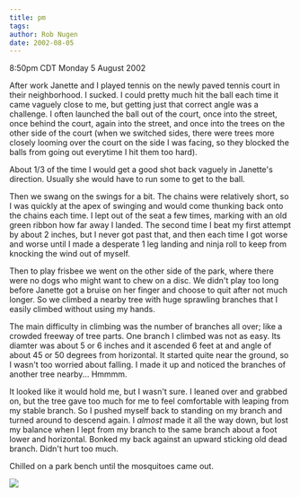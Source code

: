 ```yaml
---
title: pm
tags: 
author: Rob Nugen
date: 2002-08-05
---
```


<p class=date>8:50pm CDT Monday 5 August 2002</p>

<p>After work Janette and I played tennis on the newly paved tennis
court in their neighborhood.  I sucked.  I could pretty much hit the
ball each time it came vaguely close to me, but getting just that
correct angle was a challenge.  I often launched the ball out of the
court, once into the street, once behind the court, again into the
street, and once into the trees on the other side of the court (when
we switched sides, there were trees more closely looming over the
court on the side I was facing, so they blocked the balls from going
out everytime I hit them too hard).</p>

<p>About 1/3 of the time I would get a good shot back vaguely in
Janette's direction.  Usually she would have to run some to get to the
ball.</p>

<p>Then we swang on the swings for a bit.  The chains were relatively
short, so I was quickly at the apex of swinging and would come
thunking back onto the chains each time.  I lept out of the seat a few
times, marking with an old green ribbon how far away I landed.  The
second time I beat my first attempt by about 2 inches, but I never got
past that, and then each time I got worse and worse until I made a
desperate 1 leg landing and ninja roll to keep from knocking the wind
out of myself.</p>

<p>Then to play frisbee we went on the other side of the park, where
there were no dogs who might want to chew on a disc.  We didn't play
too long before Janette got a bruise on her finger and choose to quit
after not much longer.  So we climbed a nearby tree with huge
sprawling branches that I easily climbed without using my hands.</p>

<p>The main difficulty in climbing was the number of branches all
over; like a crowded freeway of tree parts.  One branch I climbed was
not as easy.  Its diamter was about 5 or 6 inches and it ascended 6
feet at and angle of about 45 or 50 degrees from horizontal.  It
started quite near the ground, so I wasn't too worried about falling.
I made it up and noticed the branches of another tree nearby...
Hmmmm.</p>

<p>It looked like it would hold me, but I wasn't sure.  I leaned over
and grabbed on, but the tree gave too much for me to feel comfortable
with leaping from my stable branch.  So I pushed myself back to
standing on my branch and turned around to descend again.  I
<em>almost</em> made it all the way down, but lost my balance when I
lept from my branch to the same branch about a foot lower and
horizontal.  Bonked my back against an upward sticking old dead
branch.  Didn't hurt too much.</p>

<p>Chilled on a park bench until the mosquitoes came out.</p>

<p><img src="/images/rob/wL-ROB.gif"/></p>
